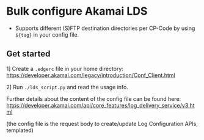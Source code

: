 # Bulk configure Akamai LDS

 - Supports different (S)FTP destination directories per CP-Code by using `${tag}` in your config file.

## Get started

1] Create a `.edgerc` file in your home directory:
   https://developer.akamai.com/legacy/introduction/Conf_Client.html

2] Run `./lds_script.py` and read the usage info.

Further details about the content of the config file can be found here:
https://developer.akamai.com/api/core_features/log_delivery_service/v3.html

(the config file is the request body to create/update Log Configuration APIs, templated)



